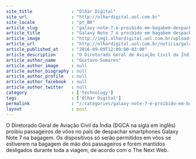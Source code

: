 ```yaml
---
site_title               : "Olhar Digital"
site_url                 : "http://olhardigital.uol.com.br"
site_locale              : "pt_BR"
article_slug             : "galaxy-note-7-e-proibido-em-bagabem-despachada-na-india"
article_title            : "Galaxy Note 7 é proibido em bagabem despachada na Índia"
article_image            : "http://img1.olhardigital.uol.com.br/uploads/acervo_imagens/2016/08/20160818143623_660_420.jpg"
article_url              : "http://olhardigital.uol.com.br/noticia/galaxy-note-7-e-proibido-em-bagabem-despachada-na-ndia/61987"
article_published_at     : "2016-09-09T12:09:00-03:00"
article_description      : "O Diretorado Geral de Aviação Civil da Índia (DGCA na sigla em inglês) proibiu passageiros de vôos no país de despachar smartphones Galaxy Note 7 na bagagem. Os dispositivos só serão permitidos em vôos se estiverem na bagagem de mão dos passageiros e forem mantidos desligados durante toda a viagem, de acordo com o The Next Web."
article_author_name      : "Gustavo Sumares"
article_author_image     : null
article_author_biography : null
article_author_profile   : null
article_author_facebook  : null
article_author_twitter   : null
category                 : ['technology']
tags                     : ['Olhar Digital']
permalink                : "/:categories/galaxy-note-7-e-proibido-em-bagabem-despachada-na-india/"
layout                   : post
---
```


O Diretorado Geral de Aviação Civil da Índia (DGCA na sigla em inglês) proibiu passageiros de vôos no país de despachar smartphones Galaxy Note 7 na bagagem. Os dispositivos só serão permitidos em vôos se estiverem na bagagem de mão dos passageiros e forem mantidos desligados durante toda a viagem, de acordo com o The Next Web.
